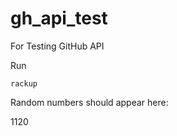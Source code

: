 # gh_api_test
For Testing GitHub API

Run

```console
rackup
```

Random numbers should appear here:

1120
